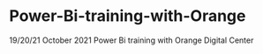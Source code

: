 # Power-Bi-training-with-Orange
 19/20/21 October 2021 Power Bi training with Orange Digital Center
